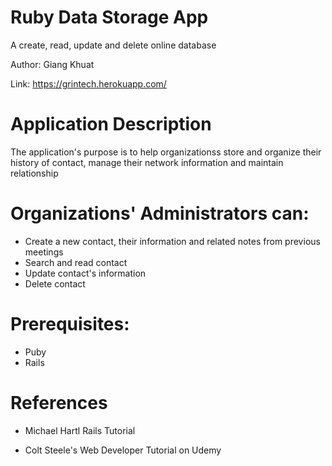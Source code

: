 # Ruby Data Storage App
A create, read, update and delete online database

Author:  Giang Khuat

Link: https://grintech.herokuapp.com/



#  Application Description

The application's purpose is to help organizationss store and organize their history of contact, manage their network information and maintain relationship

# Organizations' Administrators can:
 * Create a new contact, their information and related notes from previous meetings
 * Search and read contact
 * Update contact's information
 * Delete contact
 

# Prerequisites:

* Puby
* Rails

 
# References

* Michael Hartl Rails Tutorial

* Colt Steele's Web Developer Tutorial on Udemy

